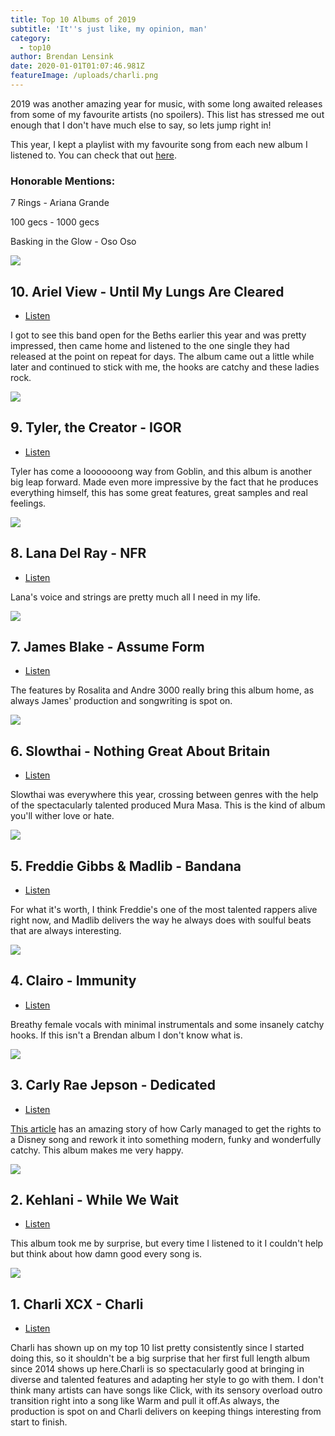 ```yaml
---
title: Top 10 Albums of 2019
subtitle: 'It''s just like, my opinion, man'
category:
  - top10
author: Brendan Lensink
date: 2020-01-01T01:07:46.981Z
featureImage: /uploads/charli.png
---
```

2019 was another amazing year for music, with some long awaited releases from some of my favourite artists (no spoilers). This list has stressed me out enough that I don't have much else to say, so lets jump right in!

This year, I kept a playlist with my favourite song from each new album I listened to. You can check that out [here](https://open.spotify.com/playlist/0XfPLFfzwdwPPBsohYlkOC?si=nux1RUVZT-GWIsldSkVdKA).

### Honorable Mentions:

7 Rings - Ariana Grande

100 gecs - 1000 gecs

Basking in the Glow - Oso Oso

![](/uploads/arielview.png)

## 10. Ariel View - Until My Lungs Are Cleared

* [Listen](https://www.youtube.com/watch?v=TyZrBroq69w)

I got to see this band open for the Beths earlier this year and was pretty impressed, then came home and listened to the one single they had released at the point on repeat for days. The album came out a little while later and continued to stick with me, the hooks are catchy and these ladies rock.

![](/uploads/tyler.png)

## 9. Tyler, the Creator - IGOR

* [Listen](https://www.youtube.com/watch?v=0gvEfIbGJxQ)

Tyler has come a looooooong way from Goblin, and this album is another big leap forward. Made even more impressive by the fact that he produces everything himself, this has some great features, great samples and real feelings.

![](/uploads/ldr.png)

## 8. Lana Del Ray - NFR

* [Listen](https://www.youtube.com/watch?v=1uFv9Ts7Sdw)

Lana's voice and strings are pretty much all I need in my life.

![](/uploads/jamesblake.png)

## 7. James Blake - Assume Form

* [Listen](https://www.youtube.com/watch?v=Lnvobi3ctsE)

The features by Rosalita and Andre 3000 really bring this album home, as always James' production and songwriting is spot on.

![](/uploads/slowthai.png)

## 6. Slowthai - Nothing Great About Britain

* [Listen](https://www.youtube.com/watch?v=WZsNnuaUSNs)

Slowthai was everywhere this year, crossing between genres with the help of the spectacularly talented produced Mura Masa. This is the kind of album you'll wither love or hate.

![](/uploads/gibbsmadlib.png)

## 5. Freddie Gibbs & Madlib - Bandana

* [Listen](https://www.youtube.com/watch?v=JjkeIJX8c3k)

For what it's worth, I think Freddie's one of the most talented rappers alive right now, and Madlib delivers the way he always does with soulful beats that are always interesting.

![](/uploads/clairo.png)

## 4. Clairo - Immunity

* [Listen](https://www.youtube.com/watch?v=L9HYJbe9Y18)

Breathy female vocals with minimal instrumentals and some insanely catchy hooks. If this isn't a Brendan album I don't know what is.

![](/uploads/crj.png)

## 3. Carly Rae Jepson - Dedicated

* [Listen](https://www.youtube.com/watch?v=1biiKO_q_eM)

[This article](https://www.theguardian.com/music/2019/may/12/carly-rae-jepsen-dedicated-interview-more-confident-in-my-weirdness-now-olive-oyl) has an amazing story of how Carly managed to get the rights to a Disney song and rework it into something modern, funky and wonderfully catchy. This album makes me very happy.

![](/uploads/kehlani.png)

## 2. Kehlani - While We Wait

* [Listen](https://www.youtube.com/watch?v=xjGj99eQIqQ)

This album took me by surprise, but every time I listened to it I couldn't help but think about how damn good every song is.

![](/uploads/charli.png)

## 1. Charli XCX - Charli

* [Listen](https://www.youtube.com/watch?v=chSZCtLrgz8)

Charli has shown up on my top 10 list pretty consistently since I started doing this, so it shouldn't be a big surprise that her first full length album since 2014 shows up here.Charli is so spectacularly good at bringing in diverse and talented features and adapting her style to go with them. I don't think many artists can have songs like Click, with its sensory overload outro transition right into a song like Warm and pull it off.As always, the production is spot on and Charli delivers on keeping things interesting from start to finish.
